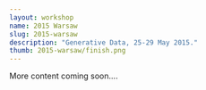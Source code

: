 ```yaml
---
layout: workshop
name: 2015 Warsaw
slug: 2015-warsaw
description: "Generative Data, 25-29 May 2015."
thumb: 2015-warsaw/finish.png
---
```

More content coming soon....